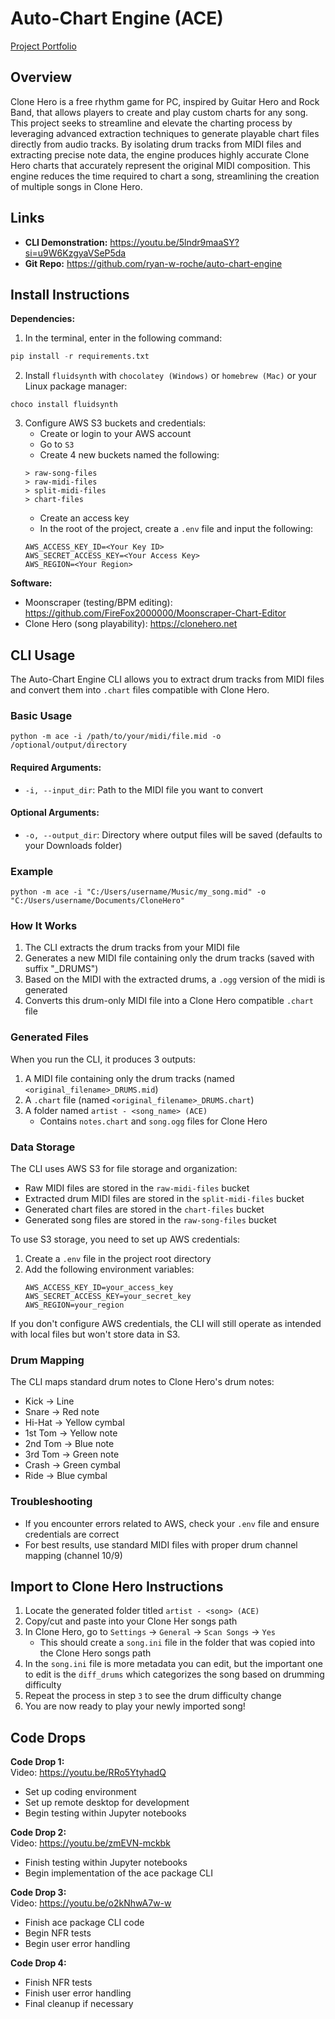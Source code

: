 # Auto-Chart Engine (ACE)

[Project Portfolio](https://github.com/ryan-w-roche/auto-chart-engine/wiki/Portfolio)

## Overview
Clone Hero is a free rhythm game for PC, inspired by Guitar Hero and Rock Band, that allows players to create and play custom charts for any song. This project seeks to streamline and elevate the charting process by leveraging advanced extraction techniques to generate playable chart files directly from audio tracks. By isolating drum tracks from MIDI files and extracting precise note data, the engine produces highly accurate Clone Hero charts that accurately represent the original MIDI composition. This engine reduces the time required to chart a song, streamlining the creation of multiple songs in Clone Hero.


## Links
- **CLI Demonstration:** https://youtu.be/5lndr9maaSY?si=u9W6KzgyaVSeP5da
- **Git Repo:** https://github.com/ryan-w-roche/auto-chart-engine


## Install Instructions
**Dependencies:**
1. In the terminal, enter in the following command:
```Python
pip install -r requirements.txt
```
2. Install `fluidsynth` with `chocolatey (Windows)` or `homebrew (Mac)` or your Linux package manager:
```
choco install fluidsynth
```

3. Configure AWS S3 buckets and credentials:
      - Create or login to your AWS account
      - Go to `S3`
      - Create 4 new buckets named the following:
      ```
      > raw-song-files
      > raw-midi-files
      > split-midi-files
      > chart-files
      ```
      - Create an access key
      - In the root of the project, create a `.env` file and input the following:
      ```
      AWS_ACCESS_KEY_ID=<Your Key ID>
      AWS_SECRET_ACCESS_KEY=<Your Access Key>
      AWS_REGION=<Your Region>
      ```

**Software:**
- Moonscraper (testing/BPM editing): https://github.com/FireFox2000000/Moonscraper-Chart-Editor
- Clone Hero (song playability): https://clonehero.net


## CLI Usage
The Auto-Chart Engine CLI allows you to extract drum tracks from MIDI files and convert them into `.chart` files compatible with Clone Hero.

### Basic Usage
```
python -m ace -i /path/to/your/midi/file.mid -o /optional/output/directory
```

#### Required Arguments:
- `-i, --input_dir`: Path to the MIDI file you want to convert

#### Optional Arguments:
- `-o, --output_dir`: Directory where output files will be saved (defaults to your Downloads folder)

### Example
```
python -m ace -i "C:/Users/username/Music/my_song.mid" -o "C:/Users/username/Documents/CloneHero"
```

### How It Works
1. The CLI extracts the drum tracks from your MIDI file
2. Generates a new MIDI file containing only the drum tracks (saved with suffix "_DRUMS")
3. Based on the MIDI with the extracted drums, a `.ogg` version of the midi is generated
4. Converts this drum-only MIDI file into a Clone Hero compatible `.chart` file

### Generated Files
When you run the CLI, it produces 3 outputs:
1. A MIDI file containing only the drum tracks (named `<original_filename>_DRUMS.mid`)
2. A `.chart` file (named `<original_filename>_DRUMS.chart`)
3. A folder named `artist - <song_name> (ACE)`
      - Contains `notes.chart` and `song.ogg` files for Clone Hero

### Data Storage
The CLI uses AWS S3 for file storage and organization:
- Raw MIDI files are stored in the `raw-midi-files` bucket
- Extracted drum MIDI files are stored in the `split-midi-files` bucket
- Generated chart files are stored in the `chart-files` bucket
- Generated song files are stored in the `raw-song-files` bucket

To use S3 storage, you need to set up AWS credentials:
1. Create a `.env` file in the project root directory
2. Add the following environment variables:
   ```
   AWS_ACCESS_KEY_ID=your_access_key
   AWS_SECRET_ACCESS_KEY=your_secret_key
   AWS_REGION=your_region
   ```

If you don't configure AWS credentials, the CLI will still operate as intended with local files but won't store data in S3.

### Drum Mapping
The CLI maps standard drum notes to Clone Hero's drum notes:
- Kick → Line 
- Snare → Red note 
- Hi-Hat → Yellow cymbal
- 1st Tom → Yellow note
- 2nd Tom → Blue note
- 3rd Tom → Green note
- Crash → Green cymbal
- Ride → Blue cymbal

### Troubleshooting
- If you encounter errors related to AWS, check your `.env` file and ensure credentials are correct
- For best results, use standard MIDI files with proper drum channel mapping (channel 10/9)

## Import to Clone Hero Instructions
1. Locate the generated folder titled `artist - <song> (ACE)`
2. Copy/cut and paste into your Clone Her songs path
3. In Clone Hero, go to `Settings` → `General` → `Scan Songs` → `Yes`
      - This should create a `song.ini` file in the folder that was copied into the Clone Hero songs path
4. In the `song.ini` file is more metadata you can edit, but the important one to edit is the `diff_drums` which categorizes the song based on drumming difficulty
5. Repeat the process in step `3` to see the drum difficulty change
6. You are now ready to play your newly imported song!


## Code Drops
**Code Drop 1:**</br>
Video: https://youtu.be/RRo5YtyhadQ
- Set up coding environment
- Set up remote desktop for development
- Begin testing within Jupyter notebooks

**Code Drop 2:**</br>
Video: https://youtu.be/zmEVN-mckbk
- Finish testing within Jupyter notebooks
- Begin implementation of the ace package CLI

**Code Drop 3:**</br>
Video: https://youtu.be/o2kNhwA7w-w
- Finish ace package CLI code
- Begin NFR tests
- Begin user error handling

**Code Drop 4:**</br>
- Finish NFR tests
- Finish user error handling
- Final cleanup if necessary
